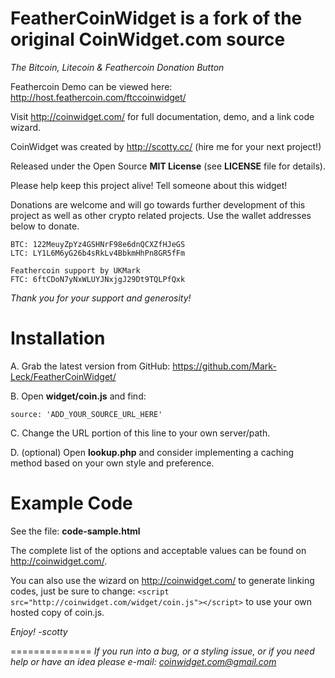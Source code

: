 FeatherCoinWidget is a fork of the original CoinWidget.com source
=================================================================

*The Bitcoin, Litecoin & Feathercoin Donation Button*

Feathercoin Demo can be viewed here: http://host.feathercoin.com/ftccoinwidget/

Visit http://coinwidget.com/ for full documentation, demo, and a link code wizard.

CoinWidget was created by http://scotty.cc/ (hire me for your next project!)

Released under the Open Source **MIT License** (see **LICENSE** file for details).

Please help keep this project alive! Tell someone about this widget! 

Donations are welcome and will go towards further development of this project as well as other crypto related projects. Use the wallet addresses below to donate. 

	BTC: 122MeuyZpYz4GSHNrF98e6dnQCXZfHJeGS
	LTC: LY1L6M6yG26b4sRkLv4BbkmHhPn8GR5fFm
	
	Feathercoin support by UKMark
	FTC: 6ftCDoN7yNxWLUYJNxjgJ29Dt9TQLPfQxk

*Thank you for your support and generosity!*


Installation
==============
A. Grab the latest version from GitHub: https://github.com/Mark-Leck/FeatherCoinWidget/

B. Open **widget/coin.js** and find:

	source: 'ADD_YOUR_SOURCE_URL_HERE'

C. Change the URL portion of this line to your own server/path.

D. (optional) Open **lookup.php** and consider implementing a caching method based on your own style and preference.


Example Code
==============

See the file: **code-sample.html**

The complete list of the options and acceptable values can be found on http://coinwidget.com/.

You can also use the wizard on http://coinwidget.com/ to generate linking codes, just be sure to change: `<script src="http://coinwidget.com/widget/coin.js"></script>` to use your own hosted copy of coin.js.

*Enjoy! -scotty*


==============
*If you run into a bug, or a styling issue, or if you need help or have an idea please e-mail:
coinwidget.com@gmail.com*
